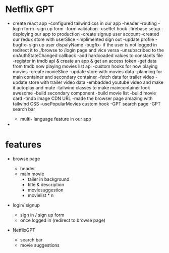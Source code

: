 # Netflix GPT

- create react app
  -configured tailwind css in our app
  -header
  -routing
  -login form
  -sign up form
  -form validation
  -useRef hook
  -firebase setup
  -deploying our app to production
  -create signup user account
  -created our redux store with userSlice
  -implimented sign out
  -update profile
  -bugfix- sign up user dispalyName
  -bugfix- if the user is not logged in redirect it to ./browse to /login page and vice versa
  -unsubscribed to the onAuthStateChanged callback
  -add hardcoaded values to constants file
  -register in tmdb api & create an app & get an access token
  -get data from tmdb now playing movies list api
  -custom hooks for now playing movies
  -create movieSlice
  -update store with movies data
  -planning for main container and secondary container
  -fetch data for trailer video
  -update store with trailer video data
  -embadded youtube video and make it autoplay and mute
  -tailwind classes to make maincontainer look awesome
  -build secondary component
  -build movie list
  -build movie card
  -tmdb image CDN URL
  -made the browser page amazing with tailwind CSS
  -usePopularMovies custom hook
  -GPT search page
  -GPT search bar

  - multi- language feature in our app

-

# features

- browse page

  - header
  - main movie
    - tailer in background
    - title & description
    - moviesuggestion
    - movielist \* n

- login/ signup

  - sign in / sign up form
  - once logged in (redirect to browse page)

- NetflixGPT
  - search bar
  - movie suggestions
